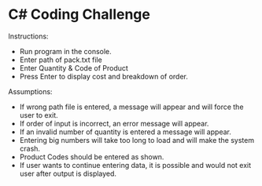 # C# Coding Challenge 
Instructions:
 - Run program in the console.
 - Enter path of pack.txt file
 - Enter Quantity & Code of Product
 - Press Enter to display cost and breakdown of order.
 
 Assumptions:
 - If wrong path file is entered, a message will appear and will force the user to exit. 
 - If order of input is incorrect, an error message will appear.
 - If an invalid number of quantity is entered a message will appear.
 - Entering big numbers will take too long to load and will make the system crash.
 - Product Codes should be entered as shown.
 - If user wants to continue entering data, it is possible and would not exit user after output is displayed.
